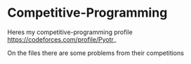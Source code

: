 # Competitive-Programming

 Heres my competitive-programming profile https://codeforces.com/profile/Pyotr_
 
 On the files there are some problems from their competitions
